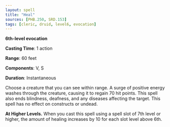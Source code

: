 ```yaml
---
layout: spell
title: "Heal"
sources: [PHB.250, SRD.153]
tags: [cleric, druid, level6, evocation]
---
```


**6th-level evocation**

**Casting Time**: 1 action

**Range**: 60 feet

**Components**: V, S

**Duration**: Instantaneous

Choose a creature that you can see within range. A surge of positive energy washes through the creature, causing it to regain 70 hit points. This spell also ends blindness, deafness, and any diseases affecting the target. This spell has no effect on constructs or undead.

**At Higher Levels.** When you cast this spell using a spell slot of 7th level or higher, the amount of healing increases by 10 for each slot level above 6th.
